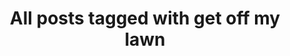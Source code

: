 ---
layout: tag
title: "All posts tagged with get off my lawn"
permalink: /weblog/tags/get-off-my-lawn/
taxonomy: get off my lawn
---